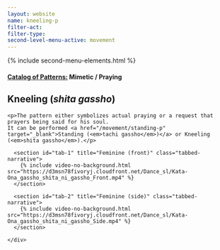```yaml
---
layout: website
name: kneeling-p
filter-act:
filter-type:
second-level-menu-active: movement
---
```

{% include second-menu-elements.html %}

<main class="page-content">
  <div class="text-container">
    <h4><a href="/movement/">Catalog of Patterns:</a> Mimetic / Praying</h4>
    <h2>Kneeling (<em>shita gassho</em>)</h2>

    <p>The pattern either symbolizes actual praying or a request that prayers being said for his soul.
    It can be performed <a href="/movement/standing-p" target="_blank">Standing (<em>tachi gassho</em>)</a> or Kneeling (<em>shita gassho</em>).</p>

</div>
<div class="tabs-container">
  <div class="tabs-container__links">
    <div class="wrapper">
      <div id="tabs"></div>
    </div>
  </div>
  <div class="tabs-container__content">
    <div class="wrapper">

      <section id="tab-1" title="Feminine (front)" class="tabbed-narrative">
        {% include video-no-background.html src="https://d3msn78fivoryj.cloudfront.net/Dance_sl/Kata-Ona_gassho_shita_ni_gassho_Front.mp4" %}
      </section>

      <section id="tab-2" title="Feminine (side)" class="tabbed-narrative">
        {% include video-no-background.html src="https://d3msn78fivoryj.cloudfront.net/Dance_sl/Kata-Ona_gassho_shita_ni_gassho_Side.mp4" %}
      </section>

    </div>
  </div>
</div>
</main>
